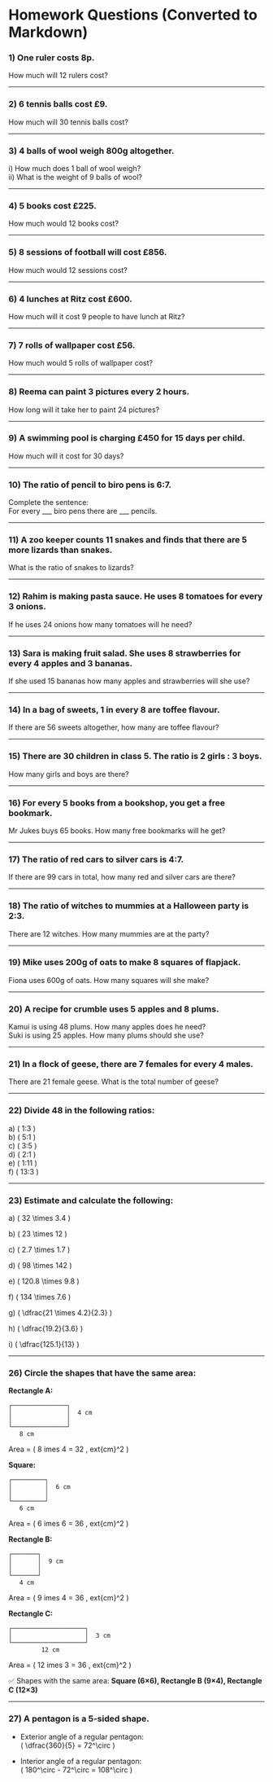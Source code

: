 # Homework Questions (Converted to Markdown)

### 1) One ruler costs 8p.  
How much will 12 rulers cost?  

---

### 2) 6 tennis balls cost £9.  
How much will 30 tennis balls cost?  

---

### 3) 4 balls of wool weigh 800g altogether.  
i) How much does 1 ball of wool weigh?  
ii) What is the weight of 9 balls of wool?  

---

### 4) 5 books cost £225.  
How much would 12 books cost?  

---

### 5) 8 sessions of football will cost £856.  
How much would 12 sessions cost?  

---

### 6) 4 lunches at Ritz cost £600.  
How much will it cost 9 people to have lunch at Ritz?  

---

### 7) 7 rolls of wallpaper cost £56.  
How much would 5 rolls of wallpaper cost?  

---

### 8) Reema can paint 3 pictures every 2 hours.  
How long will it take her to paint 24 pictures?  

---

### 9) A swimming pool is charging £450 for 15 days per child.  
How much will it cost for 30 days?  

---

### 10) The ratio of pencil to biro pens is 6:7.  
Complete the sentence:  
For every ___ biro pens there are ___ pencils.  

---

### 11) A zoo keeper counts 11 snakes and finds that there are 5 more lizards than snakes.  
What is the ratio of snakes to lizards?  

---

### 12) Rahim is making pasta sauce. He uses 8 tomatoes for every 3 onions.  
If he uses 24 onions how many tomatoes will he need?  

---

### 13) Sara is making fruit salad. She uses 8 strawberries for every 4 apples and 3 bananas.  
If she used 15 bananas how many apples and strawberries will she use?  

---

### 14) In a bag of sweets, 1 in every 8 are toffee flavour.  
If there are 56 sweets altogether, how many are toffee flavour?  

---

### 15) There are 30 children in class 5. The ratio is 2 girls : 3 boys.  
How many girls and boys are there?  

---

### 16) For every 5 books from a bookshop, you get a free bookmark.  
Mr Jukes buys 65 books. How many free bookmarks will he get?  

---

### 17) The ratio of red cars to silver cars is 4:7.  
If there are 99 cars in total, how many red and silver cars are there?  

---

### 18) The ratio of witches to mummies at a Halloween party is 2:3.  
There are 12 witches. How many mummies are at the party?  

---

### 19) Mike uses 200g of oats to make 8 squares of flapjack.  
Fiona uses 600g of oats. How many squares will she make?  

---

### 20) A recipe for crumble uses 5 apples and 8 plums.  
Kamui is using 48 plums. How many apples does he need?  
Suki is using 25 apples. How many plums should she use?  

---

### 21) In a flock of geese, there are 7 females for every 4 males.  
There are 21 female geese. What is the total number of geese?  

---

### 22) Divide 48 in the following ratios:  

a) \( 1:3 \)  
b) \( 5:1 \)  
c) \( 3:5 \)  
d) \( 2:1 \)  
e) \( 1:11 \)  
f) \( 13:3 \)  

---

### 23) Estimate and calculate the following:  

a) \( 32 	\times 3.4 \)  

b) \( 23 	\times 12 \)  

c) \( 2.7 	\times 1.7 \)  

d) \( 98 	\times 142 \)  

e) \( 120.8 	\times 9.8 \)  

f) \( 134 	\times 7.6 \)  

g) \( \dfrac{21 	\times 4.2}{2.3} \)



h) \( \dfrac{19.2}{3.6} \)  



i) \( \dfrac{125.1}{13} \)  

---

### 26) Circle the shapes that have the same area:  

**Rectangle A:**  
```
┌───────────────┐
│               │  4 cm
│               │
└───────────────┘
   8 cm
```
Area = \( 8 	imes 4 = 32 \, 	ext{cm}^2 \)

**Square:**  
```
┌─────────┐
│         │  6 cm
│         │
└─────────┘
   6 cm
```
Area = \( 6 	imes 6 = 36 \, 	ext{cm}^2 \)

**Rectangle B:**  
```
┌───────┐
│       │  9 cm
│       │
└───────┘
   4 cm
```
Area = \( 9 	imes 4 = 36 \, 	ext{cm}^2 \)

**Rectangle C:**  
```
┌────────────────────┐
│                    │  3 cm
└────────────────────┘
         12 cm
```
Area = \( 12 	imes 3 = 36 \, 	ext{cm}^2 \)

✅ Shapes with the same area: **Square (6×6), Rectangle B (9×4), Rectangle C (12×3)**  

---

### 27) A pentagon is a 5-sided shape.  

- Exterior angle of a regular pentagon:  
  \( \dfrac{360}{5} = 72^\circ \)  

- Interior angle of a regular pentagon:  
  \( 180^\circ - 72^\circ = 108^\circ \)  